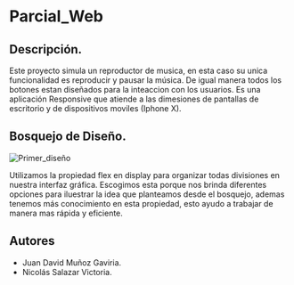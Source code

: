# Parcial_Web

## Descripción.

Este proyecto simula un reproductor de musica, en esta caso su unica funcionalidad es reproducir y pausar la música. De igual manera todos los botones estan diseñados para la inteaccion con los usuarios. Es una aplicación Responsive que atiende a las dimesiones de pantallas de escritorio y de dispositivos moviles (Iphone X).

## Bosquejo de Diseño.
![Primer_diseño](https://user-images.githubusercontent.com/71720590/131408123-3821c9f3-9828-4609-826f-ad69533d8a13.png)

Utilizamos la propiedad flex en display para organizar todas divisiones en nuestra interfaz gráfica. Escogimos esta porque nos brinda diferentes opciones para iluestrar la idea que planteamos desde el bosquejo, ademas tenemos más conocimiento en esta propiedad, esto ayudo a trabajar de manera mas rápida y eficiente.

## Autores
* Juan David Muñoz Gaviria.
* Nicolás Salazar Victoria.
